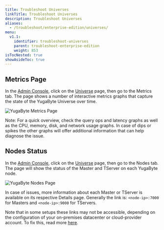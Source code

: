 ```yaml
---
title: Troubleshoot Universes
linkTitle: Troubleshoot Universes
description: Troubleshoot Universes
aliases:
  - /troubleshoot/enterprise-edition/universes/
menu:
  v1.1:
    identifier: troubleshoot-universes
    parent: troubleshoot-enterprise-edition
    weight: 853
isTocNested: true
showAsideToc: true
---
```


## Metrics Page
In the [Admin Console](../../../deploy/enterprise-edition/install-admin-console/), click on the [Universe](../../../architecture/concepts/universe/#universe) page, then go to the Metrics tab.
The page shows a number of interactive metrics graphs that capture the state of the YugaByte Universe over time. 

![YugaByte Metrics Page](/images/troubleshooting/check-metrics.png)

Note: For a quick overview, check the query ops and latency graphs as well as the CPU, memory, disk, and network usage graphs. In case of dips or spikes the other graphs will offer additional information that can help diagnose the issue.


## Nodes Status
In the [Admin Console](../../../deploy/enterprise-edition/install-admin-console/), click on the [Universe](../../../architecture/concepts/universe/#universe) page, then go to the Nodes tab.
The page will show the status of the Master and TServer on each YugaByte node.

![YugaByte Nodes Page](/images/troubleshooting/check-node-status.png)

In case of issues, more information about each Master or TServer is available on its respective Details page. 
Generally the link is: `<node-ip>:7000` for Masters and `<node-ip>:9000` for TServers.

Note that in some setups these links may not be accessible, depending on the configuration of your on-premises datacenter or cloud-provider account. To fix this, read more [here](../../nodes/check-processes/).
